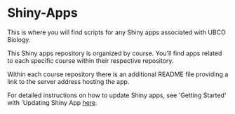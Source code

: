 # Shiny-Apps

This is where you will find scripts for any Shiny apps associated with UBCO Biology.

This Shiny apps repository is organized by course. You'll find apps related to each specific course within their respective repository.

Within each course repository there is an additional README file providing a link to the server address hosting the app.

For detailed instructions on how to update Shiny apps, see 'Getting Started' with 'Updating Shiny App [here](https://github.com/ubco-biology/Getting-started).
